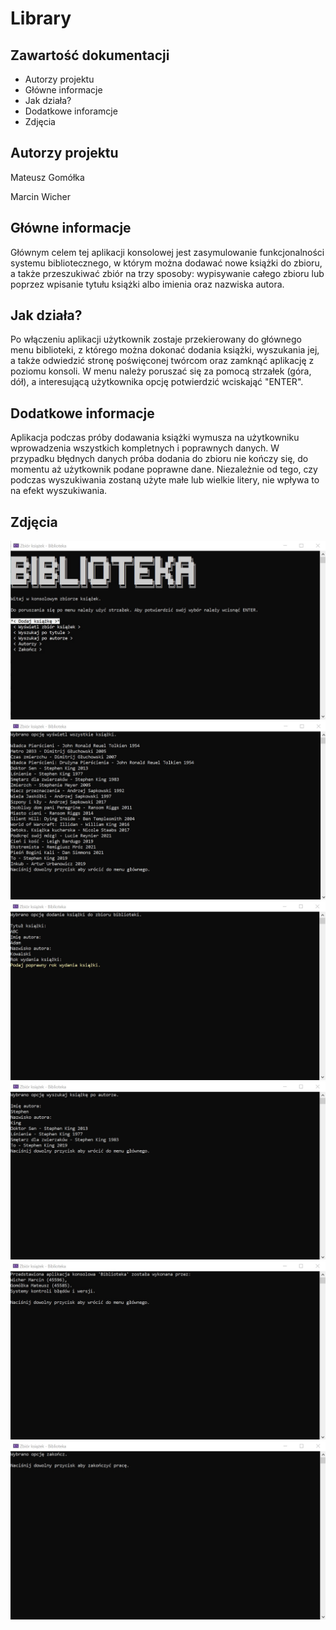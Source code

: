 # Library
## Zawartość dokumentacji
* Autorzy projektu
* Główne informacje
* Jak działa?
* Dodatkowe inforamcje
* Zdjęcia

## Autorzy projektu
Mateusz Gomółka

Marcin Wicher

## Główne informacje

Głównym celem tej aplikacji konsolowej jest zasymulowanie funkcjonalności systemu bibliotecznego, w którym można dodawać nowe książki do zbioru, a także przeszukiwać zbiór na trzy sposoby: wypisywanie całego zbioru lub poprzez wpisanie tytułu książki albo imienia oraz nazwiska autora.
	
## Jak działa?

Po włączeniu aplikacji użytkownik zostaje przekierowany do głównego menu biblioteki, z którego można dokonać dodania książki, wyszukania jej, a także odwiedzić stronę poświęconej twórcom oraz zamknąć aplikację z poziomu konsoli. W menu należy poruszać się za pomocą strzałek (góra, dół), a interesującą użytkownika opcję potwierdzić wciskająć "ENTER".

## Dodatkowe informacje

Aplikacja podczas próby dodawania książki wymusza na użytkowniku wprowadzenia wszystkich kompletnych i poprawnych danych. W przypadku błędnych danych próba dodania do zbioru nie kończy się, do momentu aż użytkownik podane poprawne dane. Niezależnie od tego, czy podczas wyszukiwania zostaną użyte małe lub wielkie litery, nie wpływa to na efekt wyszukiwania.

## Zdjęcia

![Screenshot](./Img/1.jpg)
![Screenshot](./Img/6.jpg)
![Screenshot](./Img/2.jpg)
![Screenshot](./Img/3.jpg)
![Screenshot](./Img/4.jpg)
![Screenshot](./Img/5.jpg)
